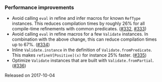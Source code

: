 ### Performance improvements

* Avoid calling `eval` in refine and infer macros for known `RefType`
  instances. This reduces compilation times by roughly 26% for all
  compile-time refinements with common predicates.
  ([#332][#332], [#333][#333])
* Avoid calling `eval` in refine macros for a few `Validate` instances.
  In combination with the above change, this can reduce compilation times
  up to 67%. ([#334][#334])
* Inline `Validate.instance` in the definition of `Validate.fromPredicate`.
  This makes `refineV[Positive](x)` for instance 25% faster. ([#335][#335])
* Optimize `Validate` instances that are built with `Validate.fromPartial`.
  ([#336][#336])


[#332]: https://github.com/fthomas/refined/pull/332
[#333]: https://github.com/fthomas/refined/pull/333
[#334]: https://github.com/fthomas/refined/pull/334
[#335]: https://github.com/fthomas/refined/pull/335
[#336]: https://github.com/fthomas/refined/pull/336

Released on 2017-10-04
